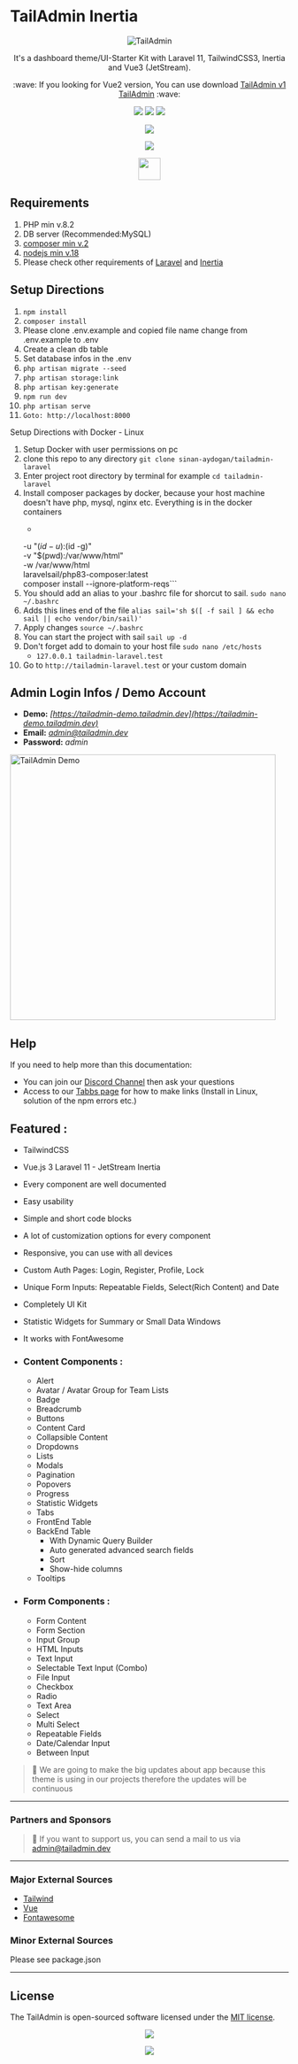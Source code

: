 TailAdmin Inertia
======

<p align="center">
  <img src="https://tailadmin.dev/img/tailadmin_v2.jpg" alt="TailAdmin"/>
</p>
<p align="center">
  It's a dashboard theme/UI-Starter Kit with Laravel 11, TailwindCSS3, Inertia and Vue3 (JetStream).
</p>

<p align="center">
  :wave: If you looking for Vue2 version, You can use download <a href="https://github.com/sinan-aydogan/tailadmin-laravel/releases/tag/v.1.0.0"> TailAdmin v1 TailAdmin</a> :wave:
</p>

<p align="center">
  <img src="https://img.shields.io/badge/Laravel-FF2D20?style=for-the-badge&logo=laravel&logoColor=white" />
  <img src="https://img.shields.io/badge/Tailwind_CSS-38B2AC?style=for-the-badge&logo=tailwind-css&logoColor=white" />
  <img src="https://img.shields.io/badge/Vue.js-35495E?style=for-the-badge&logo=vuedotjs&logoColor=4FC08D" />
</p>
<p align="center">

<a href="https://ko-fi.com/sinanaydogan" target="_blank">
    <img src="https://ko-fi.com/img/githubbutton_sm.svg">
</a>

</p>

<p align="center">
<a href="https://www.buymeacoffee.com/sinanaydogan">
    <img src="https://img.buymeacoffee.com/button-api/?text=Buy me a coffee&emoji=&slug=sinanaydogan&button_colour=FFDD00&font_colour=000000&font_family=Lato&outline_colour=000000&coffee_colour=ffffff">
</a>
</p>

<p align="center">
<a href="https://discord.gg/TnjA2GqYmw">
    <img src="public/img/demo/discord.svg" height="40">
</a>
</p>


Requirements
------
1. PHP min v.8.2
2. DB server (Recommended:MySQL)
3. [composer min v.2](https://getcomposer.org/)
4. [nodejs min v.18](https://nodejs.org/)
5. Please check other requirements of  [Laravel](https://laravel.com/) and [Inertia](https://inertiajs.com/)


Setup Directions
------

1. ```npm install```
2. ```composer install```
3. Please clone .env.example and copied file name change from .env.example to .env
4. Create a clean db table
5. Set database infos in the .env
6. ```php artisan migrate --seed```
7. ```php artisan storage:link```
8. ```php artisan key:generate```
9. ```npm run dev```
10. ```php artisan serve```
11. ```Goto: http://localhost:8000```

Setup Directions with Docker - Linux

1. Setup Docker with user permissions on pc
2. clone this repo to any directory ```git clone sinan-aydogan/tailadmin-laravel```
3. Enter project root directory by terminal for example ```cd tailadmin-laravel```
4. Install composer packages by docker, because your host machine doesn't have php, mysql, nginx etc. Everything is in the docker containers
   - ```docker run --rm \
    -u "$(id -u):$(id -g)" \
    -v "$(pwd):/var/www/html" \
    -w /var/www/html \
    laravelsail/php83-composer:latest \
    composer install --ignore-platform-reqs```
5. You should add an alias to your .bashrc file for shorcut to sail. ```sudo nano ~/.bashrc```
6. Adds this lines end of the file ```alias sail='sh $([ -f sail ] && echo sail || echo vendor/bin/sail)'```
7. Apply changes ```source ~/.bashrc```
8. You can start the project with sail ```sail up -d```
9. Don't forget add to domain to your host file ```sudo nano /etc/hosts```
    - ```127.0.0.1 tailadmin-laravel.test```
10. Go to ```http://tailadmin-laravel.test``` or your custom domain 

Admin Login Infos / Demo Account
------

- **Demo:** *[https://tailadmin-demo.tailadmin.dev](https://tailadmin-demo.tailadmin.dev)*
- **Email:** *admin@tailadmin.dev*
- **Password:** *admin*

<a href="https://www.youtube.com/playlist?list=PLbdS49WKsrOXTo_X_Ja6P3zll1yyhoIYN" target="_blank">
<img src="https://tailadmin.dev/img/tailadmin-youtube.jpg" alt="TailAdmin Demo" width='480'/>
</a>

## Help

If you need to help more than this documentation: 
 - You can join our [Discord Channel](https://discord.gg/TnjA2GqYmw) then ask your questions
 - Access to our [Tabbs page](https://tailadmin.tabbs.co/) for how to make links (Install in Linux, solution of the npm errors etc.)

## Featured :

- TailwindCSS
- Vue.js 3 Laravel 11 - JetStream Inertia
- Every component are well documented
- Easy usability
- Simple and short code blocks
- A lot of customization options for every component
- Responsive, you can use with all devices
- Custom Auth Pages: Login, Register, Profile, Lock
- Unique Form Inputs: Repeatable Fields, Select(Rich Content) and Date
- Completely UI Kit
- Statistic Widgets for Summary or Small Data Windows
- It works with FontAwesome
- ### Content Components :
    - Alert 
    - Avatar / Avatar Group for Team Lists 
    - Badge 
    - Breadcrumb 
    - Buttons 
    - Content Card
    - Collapsible Content
    - Dropdowns
    - Lists 
    - Modals 
    - Pagination
    - Popovers 
    - Progress 
    - Statistic Widgets
    - Tabs 
    - FrontEnd Table
    - BackEnd Table 
      - With Dynamic Query Builder
      - Auto generated advanced search fields
      - Sort 
      - Show-hide columns
    - Tooltips

- ### Form Components :
    - Form Content 
    - Form Section 
    - Input Group 
    - HTML Inputs 
    - Text Input
    - Selectable Text Input (Combo)
    - File Input
    - Checkbox
    - Radio
    - Text Area
    - Select
    - Multi Select
    - Repeatable Fields
    - Date/Calendar Input
    - Between Input

> :rocket:  We are going to make the big updates about app because this theme is using in our projects therefore the updates will be continuous

---

### Partners and Sponsors

> :metal: If you want to support us, you can send a mail to us via [admin@tailadmin.dev](mailto:admin@tailadmin.dev)

---

### Major External Sources

- [Tailwind](https://tailwindcss.com/)
- [Vue](https://vuejs.org/)
- [Fontawesome](https://fontawesome.com/)

### Minor External Sources

Please see package.json

---
License
------
The TailAdmin is open-sourced software licensed under the [MIT license](https://opensource.org/licenses/MIT).

<p align="center">

<a href="https://ko-fi.com/sinanaydogan" target="_blank">
    <img src="https://ko-fi.com/img/githubbutton_sm.svg">
</a>

</p>

<p align="center">
<a href="https://www.buymeacoffee.com/sinanaydogan">
    <img src="https://img.buymeacoffee.com/button-api/?text=Buy me a coffee&emoji=&slug=sinanaydogan&button_colour=FFDD00&font_colour=000000&font_family=Lato&outline_colour=000000&coffee_colour=ffffff">
</a>
</p>
